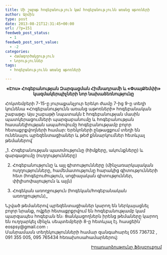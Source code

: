 ```yaml
---
title: Մի շաբաթ հոգեբանություն կամ հոգեբանությունն առանց աթոռների
author: Արմին
type: post
date: 2013-08-21T12:31:45+00:00
url: /?p=151
feedweb_post_status:
  - 1
feedweb_post_sort_value:
  - -2
categories:
  - Համագործակցություն
  - Նորություններ
tags:
  - հոգեբանությունն առանց աթոռների

---
```

<p style="text-align: center;">
  <strong>«Էոս» Հոգեբանության Զարգացման Հիմնադրամի և «ՓսայՔեմփի» կազմակերպիչների նոր նախաձեռնությունը</strong>
</p>

Հոկտեմբերի 7-15-ը յուրաքանչյուր երեկո ժամը 7-ից 9-ը տեղի կունենա «Հոգեբանությունն առանց աթոռների» հոգեբանական շաբաթը։ Այս շաբաթի նպատակն է հոգեբանության մասին պատկերացումների պարզաբանումը և հոգեբանության հասանելիության ապահովումը հոգեբանությամբ բոլոր հետաքրքվողների համար: Երեկոների ընթացքում տեղի են ունենալու պրեզենտացիաներ և թեժ քննարկումներ հետևյալ թեմաներով\`
  
_1. Հոգեբանության պատմությունը (հիմքերը, ակունքները) և զարգացումը (ուղղությունները)
  
2. Հոգեբանությունը և այլ գիտությունները (մինչառարկայական ուղղությունները, համեմատությունը հարակից գիտությունների հետ (հոգեբուժություն, սոցիալական գիտություններ, փիլիսոփայություն և այլն)
  
3. Հոգեկան առողջություն (հոգեկան/հոգեբանական առողջություն)_

<p style="text-align: left;">
  Նշված թեմաներով պրեզենտացիաներ կարող են ներկայացնել բոլոր նրանք, ովքեր հետաքրքրվում են հոգեբանությամբ կամ պարզապես հոգեբան են։ Ցանկացողներն իրենց թեմաները կարող են ուղղարկել մինչև սեպտեմբերի 8-ը հետևյալ էլ․ հասցեին՝ eospsy@gmail.com ։<br /> Մանրամասն տեղեկությունների համար զանգահարել 055 736732 , 091 355 005, 095 765434 հեռախոսահամարներով:
</p>

<p style="text-align: right;">
  <a href="https://www.facebook.com/events/314819255328852/" target="_blank">Իրադարձությունը Ֆեյսբուքում</a>
</p>
